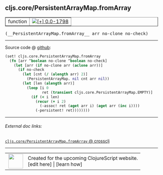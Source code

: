## cljs.core/PersistentArrayMap.fromArray



 <table border="1">
<tr>
<td>function</td>
<td><a href="https://github.com/cljsinfo/cljs-api-docs/tree/0.0-1798"><img valign="middle" alt="[+] 0.0-1798" title="Added in 0.0-1798" src="https://img.shields.io/badge/+-0.0--1798-lightgrey.svg"></a> </td>
</tr>
</table>


 <samp>
(__PersistentArrayMap.fromArray__ arr no-clone no-check)<br>
</samp>

---







Source code @ [github](https://github.com/clojure/clojurescript/blob/r2277/src/cljs/cljs/core.cljs#L4674-L4686):

```clj
(set! cljs.core.PersistentArrayMap.fromArray
  (fn [arr ^boolean no-clone ^boolean no-check]
    (let [arr (if no-clone arr (aclone arr))] 
      (if no-check
        (let [cnt (/ (alength arr) 2)]
          (PersistentArrayMap. nil cnt arr nil))
        (let [len (alength arr)]
          (loop [i 0
                 ret (transient cljs.core.PersistentArrayMap.EMPTY)]
            (if (< i len)
              (recur (+ i 2)
                (-assoc! ret (aget arr i) (aget arr (inc i))))
              (-persistent! ret))))))))
```

<!--
Repo - tag - source tree - lines:

 <pre>
clojurescript @ r2277
└── src
    └── cljs
        └── cljs
            └── <ins>[core.cljs:4674-4686](https://github.com/clojure/clojurescript/blob/r2277/src/cljs/cljs/core.cljs#L4674-L4686)</ins>
</pre>

-->

---



###### External doc links:

[`cljs.core/PersistentArrayMap.fromArray` @ crossclj](http://crossclj.info/fun/cljs.core.cljs/PersistentArrayMap.fromArray.html)<br>

---

 <table>
<tr><td>
<img valign="middle" align="right" width="48px" src="http://i.imgur.com/Hi20huC.png">
</td><td>
Created for the upcoming ClojureScript website.<br>
[edit here] | [learn how]
</td></tr></table>

[edit here]:https://github.com/cljsinfo/cljs-api-docs/blob/master/cljsdoc/cljs.core/PersistentArrayMapDOTfromArray.cljsdoc
[learn how]:https://github.com/cljsinfo/cljs-api-docs/wiki/cljsdoc-files

<!--

This information was too distracting to show to readers, but I'll leave it
commented here since it is helpful to:

- pretty-print the data used to generate this document
- and show how to retrieve that data



The API data for this symbol:

```clj
{:ns "cljs.core",
 :name "PersistentArrayMap.fromArray",
 :signature ["[arr no-clone no-check]"],
 :history [["+" "0.0-1798"]],
 :parent-type "PersistentArrayMap",
 :type "function",
 :full-name-encode "cljs.core/PersistentArrayMapDOTfromArray",
 :source {:code "(set! cljs.core.PersistentArrayMap.fromArray\n  (fn [arr ^boolean no-clone ^boolean no-check]\n    (let [arr (if no-clone arr (aclone arr))] \n      (if no-check\n        (let [cnt (/ (alength arr) 2)]\n          (PersistentArrayMap. nil cnt arr nil))\n        (let [len (alength arr)]\n          (loop [i 0\n                 ret (transient cljs.core.PersistentArrayMap.EMPTY)]\n            (if (< i len)\n              (recur (+ i 2)\n                (-assoc! ret (aget arr i) (aget arr (inc i))))\n              (-persistent! ret))))))))",
          :title "Source code",
          :repo "clojurescript",
          :tag "r2277",
          :filename "src/cljs/cljs/core.cljs",
          :lines [4674 4686]},
 :full-name "cljs.core/PersistentArrayMap.fromArray"}

```

Retrieve the API data for this symbol:

```clj
;; from Clojure REPL
(require '[clojure.edn :as edn])
(-> (slurp "https://raw.githubusercontent.com/cljsinfo/cljs-api-docs/catalog/cljs-api.edn")
    (edn/read-string)
    (get-in [:symbols "cljs.core/PersistentArrayMap.fromArray"]))
```

-->
